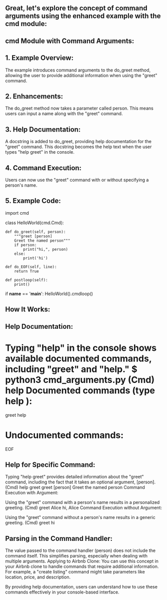 ## Great, let's explore the concept of command arguments using the enhanced example with the cmd module:

## cmd Module with Command Arguments:
## 1. Example Overview:
The example introduces command arguments to the do_greet method, allowing the user to provide additional information when using the "greet" command.
## 2. Enhancements:
The do_greet method now takes a parameter called person. This means users can input a name along with the "greet" command.
## 3. Help Documentation:
A docstring is added to do_greet, providing help documentation for the "greet" command. This docstring becomes the help text when the user types "help greet" in the console.
## 4. Command Execution:
Users can now use the "greet" command with or without specifying a person's name.
## 5. Example Code:
import cmd

class HelloWorld(cmd.Cmd):

    def do_greet(self, person):
        """greet [person]
        Greet the named person"""
        if person:
            print("hi,", person)
        else:
            print('hi')

    def do_EOF(self, line):
        return True

    def postloop(self):
        print()

if __name__ == '__main__':
    HelloWorld().cmdloop()
## How It Works:
## Help Documentation:

Typing "help" in the console shows available documented commands, including "greet" and "help."
$ python3 cmd_arguments.py
(Cmd) help
Documented commands (type help <topic>):
========================================
greet  help

Undocumented commands:
======================
EOF
## Help for Specific Command:

Typing "help greet" provides detailed information about the "greet" command, including the fact that it takes an optional argument, [person].
(Cmd) help greet
greet [person]
        Greet the named person
Command Execution with Argument:

Using the "greet" command with a person's name results in a personalized greeting.
(Cmd) greet Alice
hi, Alice
Command Execution without Argument:

Using the "greet" command without a person's name results in a generic greeting.
(Cmd) greet
hi
## Parsing in the Command Handler:

The value passed to the command handler (person) does not include the command itself. This simplifies parsing, especially when dealing with multiple arguments.
Applying to Airbnb Clone:
You can use this concept in your Airbnb clone to handle commands that require additional information. For example, a "create listing" command might take parameters like location, price, and description.

By providing help documentation, users can understand how to use these commands effectively in your console-based interface.
